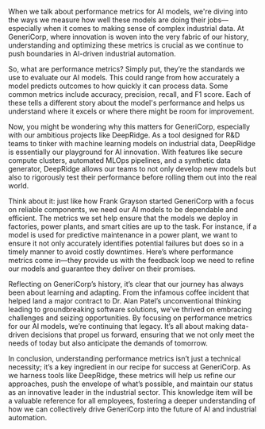 When we talk about performance metrics for AI models, we're diving into the ways we measure how well these models are doing their jobs—especially when it comes to making sense of complex industrial data. At GeneriCorp, where innovation is woven into the very fabric of our history, understanding and optimizing these metrics is crucial as we continue to push boundaries in AI-driven industrial automation.

So, what are performance metrics? Simply put, they’re the standards we use to evaluate our AI models. This could range from how accurately a model predicts outcomes to how quickly it can process data. Some common metrics include accuracy, precision, recall, and F1 score. Each of these tells a different story about the model's performance and helps us understand where it excels or where there might be room for improvement.

Now, you might be wondering why this matters for GeneriCorp, especially with our ambitious projects like DeepRidge. As a tool designed for R&D teams to tinker with machine learning models on industrial data, DeepRidge is essentially our playground for AI innovation. With features like secure compute clusters, automated MLOps pipelines, and a synthetic data generator, DeepRidge allows our teams to not only develop new models but also to rigorously test their performance before rolling them out into the real world.

Think about it: just like how Frank Grayson started GeneriCorp with a focus on reliable components, we need our AI models to be dependable and efficient. The metrics we set help ensure that the models we deploy in factories, power plants, and smart cities are up to the task. For instance, if a model is used for predictive maintenance in a power plant, we want to ensure it not only accurately identifies potential failures but does so in a timely manner to avoid costly downtimes. Here’s where performance metrics come in—they provide us with the feedback loop we need to refine our models and guarantee they deliver on their promises.

Reflecting on GeneriCorp’s history, it’s clear that our journey has always been about learning and adapting. From the infamous coffee incident that helped land a major contract to Dr. Alan Patel’s unconventional thinking leading to groundbreaking software solutions, we’ve thrived on embracing challenges and seizing opportunities. By focusing on performance metrics for our AI models, we’re continuing that legacy. It’s all about making data-driven decisions that propel us forward, ensuring that we not only meet the needs of today but also anticipate the demands of tomorrow.

In conclusion, understanding performance metrics isn’t just a technical necessity; it’s a key ingredient in our recipe for success at GeneriCorp. As we harness tools like DeepRidge, these metrics will help us refine our approaches, push the envelope of what’s possible, and maintain our status as an innovative leader in the industrial sector. This knowledge item will be a valuable reference for all employees, fostering a deeper understanding of how we can collectively drive GeneriCorp into the future of AI and industrial automation.